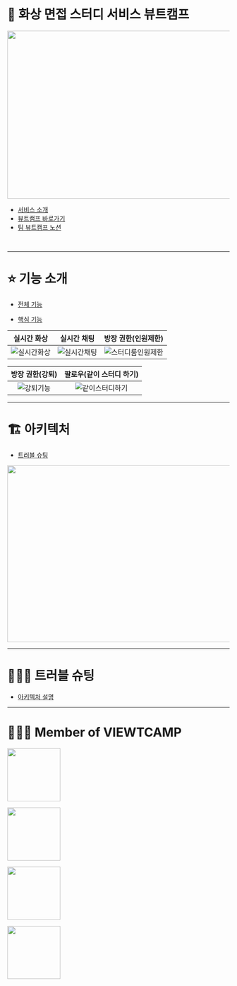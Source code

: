 # 👥 화상 면접 스터디 서비스 뷰트캠프 

<img src = "https://user-images.githubusercontent.com/101050600/170824404-8f76107c-9169-49c9-90ca-3a16bc4fb407.png" width="700px" height="380px">


- [서비스 소개](https://github.com/VIEWT-CAMP/.github/wiki/%EC%84%9C%EB%B9%84%EC%8A%A4-%EB%B7%B0%ED%8A%B8%EC%BA%A0%ED%94%84-%EC%86%8C%EA%B0%9C)
- [뷰트캠프 바로가기](https://www.viewtcamp.com)
- [팀 뷰트캠프 노션](https://www.notion.so/viewtcamp/91f8238a76ab4d8790223c88a79e7e13)
</br>

---

# ⭐️ 기능 소개

- [전체 기능](https://github.com/VIEWT-CAMP/.github/wiki/%EC%A0%84%EC%B2%B4-%EA%B8%B0%EB%8A%A5-%EC%86%8C%EA%B0%9C) 
 
- [핵심 기능](https://github.com/VIEWT-CAMP/.github/wiki/%ED%95%B5%EC%8B%AC-%EA%B8%B0%EB%8A%A5-%EC%86%8C%EA%B0%9C)  

|**실시간 화상**|**실시간 채팅**|**방장 권한(인원제한)**|
|:---:|:---:|:---:|
|![실시간화상](https://user-images.githubusercontent.com/101050600/170958109-09658545-0b96-4a83-a4e7-df4381257674.gif)|![실시간채팅](https://user-images.githubusercontent.com/101050600/170958147-7c732215-87e7-4fd9-ac5d-594729cefd12.gif)|![스터디룸인원제한](https://user-images.githubusercontent.com/101050600/170958146-02ed00cb-9b66-42b3-858a-509e2558da2a.gif)|

|**방장 권한(강퇴)**|**팔로우(같이 스터디 하기)**|
|:---:|:---:|
|![강퇴기능](https://user-images.githubusercontent.com/101050600/170958142-93457fcb-b1c9-4da8-a1e4-31b9a9380f03.gif)|![같이스터디하기](https://user-images.githubusercontent.com/101050600/170958144-2d5172bc-8242-4e9e-9ceb-f7d4401f7dc6.gif)|


---
# 🏗 아키텍처

- [트러블 슈팅](https://github.com/VIEWT-CAMP/.github/wiki/%ED%94%84%EB%A1%9C%EC%A0%9D%ED%8A%B8-%EC%95%84%ED%82%A4%ED%85%8D%EC%B2%98)

<img src = "https://user-images.githubusercontent.com/101050600/170838024-f4100e72-0dc1-4441-8740-29a8b50cf186.png" width="700px" 
height="400px">



---
# 🤾🏻‍♂️ 트러블 슈팅

- [아키텍처 설명](https://github.com/VIEWT-CAMP/.github/wiki/%ED%8A%B8%EB%9F%AC%EB%B8%94%EC%8A%88%ED%8C%85)

---

# 🧑🏻‍💻 Member of VIEWTCAMP
<p dir="auto"><a href="https://github.com/guswls1419"><img width="120" src="https://img.shields.io/badge/React-%EA%B9%80%ED%98%84%EC%A7%84-yellow" style="max-width: 100%;"></a></p>
<p dir="auto"><a href="https://github.com/chobyhh"><img width="120" src="https://img.shields.io/badge/React-%EC%A1%B0%EB%B3%91%EC%9C%A4-blue"     style="max-width: 100%;"></a></p>
<p dir="auto"><a href="https://github.com/wonhee418"><img width="120" src="https://img.shields.io/badge/Spring-%EA%B9%80%EC%9B%90%ED%9D%AC-red"   style="max-width: 100%;"></a></p>
<p dir="auto"><a href="https://github.com/taetoo"><img width="120" src="https://img.shields.io/badge/Spring-%EA%B9%80%ED%83%9C%ED%98%84-brightgreen" style="max-width: 100%;"></a></p>

